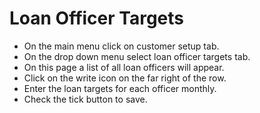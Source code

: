 # Loan Officer Targets
- On the main menu click on customer setup tab.
- On the drop down menu select loan officer targets tab.
- On this page a list of all loan officers will appear.
- Click on the write icon on the far right of the row.
- Enter the loan targets for each officer monthly.
- Check the tick button to save. 

